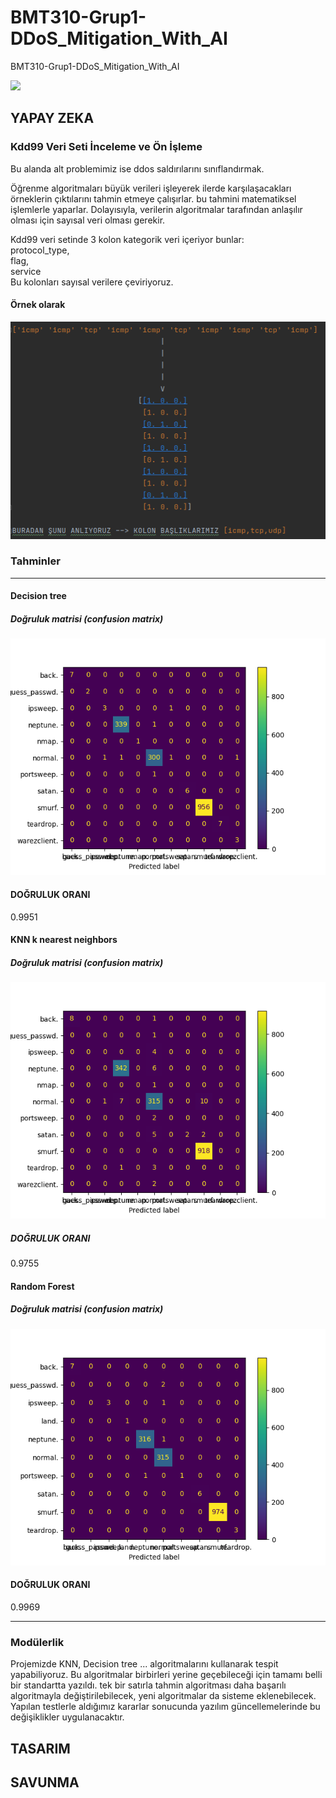 # BMT310-Grup1-DDoS_Mitigation_With_AI
BMT310-Grup1-DDoS_Mitigation_With_AI

![](https://www.flowmon.com/CMSPages/GetFile.aspx?guid=4cec8e92-4689-4529-8fb7-5737d8b7340c&maxsidesize=2500)
## YAPAY ZEKA
### Kdd99 Veri Seti İnceleme ve Ön İşleme

Bu alanda alt problemimiz ise ddos saldırılarını sınıflandırmak.

Öğrenme algoritmaları büyük verileri işleyerek ilerde karşılaşacakları örneklerin çıktılarını tahmin etmeye çalışırlar.
bu tahmini matematiksel işlemlerle yaparlar. Dolayısıyla, verilerin algoritmalar tarafından anlaşılır olması 
için sayısal veri olması gerekir.
 

Kdd99 veri setinde 3 kolon kategorik veri içeriyor bunlar:<br/>
protocol_type,<br/>
flag,<br/>
service<br/>
Bu kolonları sayısal verilere çeviriyoruz.

#### Örnek olarak
![](Plotlar/KategorikVeriler.png)

### Tahminler

<hr/>

#### Decision tree

##### Doğruluk matrisi (confusion matrix)

![](Plotlar/DecisionTreeConfMat.png)

#### DOĞRULUK ORANI
0.9951

#### KNN k nearest neighbors

##### Doğruluk matrisi (confusion matrix)

![](Plotlar/KnnConfMat.png)

##### DOĞRULUK ORANI
0.9755

#### Random Forest 

##### Doğruluk matrisi (confusion matrix)

![](Plotlar/RandomForestConfMat.png)

#### DOĞRULUK ORANI

0.9969

<hr>

### Modülerlik

Projemizde KNN, Decision tree ... algoritmalarını kullanarak tespit yapabiliyoruz. Bu algoritmalar birbirleri
yerine geçebileceği için tamamı belli bir standartta yazıldı. tek bir satırla tahmin algoritması daha başarılı
algoritmayla değiştirilebilecek, yeni algoritmalar da sisteme eklenebilecek. 
Yapılan testlerle aldığımız kararlar sonucunda yazılım güncellemelerinde
bu değişiklikler uygulanacaktır.    

## TASARIM



## SAVUNMA